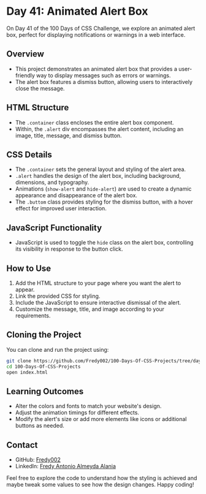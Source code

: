 # Day 41: Animated Alert Box

On Day 41 of the 100 Days of CSS Challenge, we explore an animated alert box, perfect for displaying notifications or warnings in a web interface.

## Overview

- This project demonstrates an animated alert box that provides a user-friendly way to display messages such as errors or warnings.
- The alert box features a dismiss button, allowing users to interactively close the message.

## HTML Structure

- The `.container` class encloses the entire alert box component.
- Within, the `.alert` div encompasses the alert content, including an image, title, message, and dismiss button.

## CSS Details

- The `.container` sets the general layout and styling of the alert area.
- `.alert` handles the design of the alert box, including background, dimensions, and typography.
- Animations (`show-alert` and `hide-alert`) are used to create a dynamic appearance and disappearance of the alert box.
- The `.buttom` class provides styling for the dismiss button, with a hover effect for improved user interaction.

## JavaScript Functionality

- JavaScript is used to toggle the `hide` class on the alert box, controlling its visibility in response to the button click.

## How to Use

1. Add the HTML structure to your page where you want the alert to appear.
2. Link the provided CSS for styling.
3. Include the JavaScript to ensure interactive dismissal of the alert.
4. Customize the message, title, and image according to your requirements.

## Cloning the Project

You can clone and run the project using:

```bash
git clone https://github.com/Fredy002/100-Days-Of-CSS-Projects/tree/day_41-50/day_41
cd 100-Days-Of-CSS-Projects
open index.html
```

## Learning Outcomes

- Alter the colors and fonts to match your website's design.
- Adjust the animation timings for different effects.
- Modify the alert's size or add more elements like icons or additional buttons as needed.

## Contact

- GitHub: [Fredy002](https://github.com/Fredy002)
- LinkedIn: [Fredy Antonio Almeyda Alania](https://www.linkedin.com/in/fredy-antonio-almeyda-alania/)

Feel free to explore the code to understand how the styling is achieved and maybe tweak some values to see how the design changes. Happy coding!

